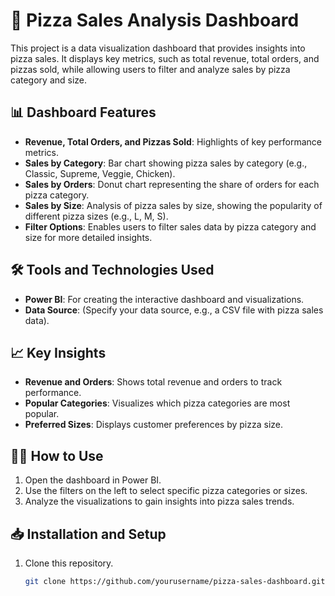 # 🍕 Pizza Sales Analysis Dashboard

This project is a data visualization dashboard that provides insights into pizza sales. It displays key metrics, such as total revenue, total orders, and pizzas sold, while allowing users to filter and analyze sales by pizza category and size.

## 📊 Dashboard Features

- **Revenue, Total Orders, and Pizzas Sold**: Highlights of key performance metrics.
- **Sales by Category**: Bar chart showing pizza sales by category (e.g., Classic, Supreme, Veggie, Chicken).
- **Sales by Orders**: Donut chart representing the share of orders for each pizza category.
- **Sales by Size**: Analysis of pizza sales by size, showing the popularity of different pizza sizes (e.g., L, M, S).
- **Filter Options**: Enables users to filter sales data by pizza category and size for more detailed insights.

## 🛠️ Tools and Technologies Used

- **Power BI**: For creating the interactive dashboard and visualizations.
- **Data Source**: (Specify your data source, e.g., a CSV file with pizza sales data).

## 📈 Key Insights

- **Revenue and Orders**: Shows total revenue and orders to track performance.
- **Popular Categories**: Visualizes which pizza categories are most popular.
- **Preferred Sizes**: Displays customer preferences by pizza size.

## 🧑‍💻 How to Use

1. Open the dashboard in Power BI.
2. Use the filters on the left to select specific pizza categories or sizes.
3. Analyze the visualizations to gain insights into pizza sales trends.

## 📥 Installation and Setup

1. Clone this repository.
   ```bash
   git clone https://github.com/yourusername/pizza-sales-dashboard.git

